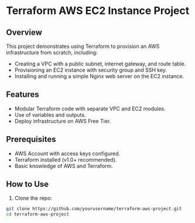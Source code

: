 # Terraform AWS EC2 Instance Project

## Overview

This project demonstrates using Terraform to provision an AWS infrastructure from scratch, including:

- Creating a VPC with a public subnet, internet gateway, and route table.
- Provisioning an EC2 instance with security group and SSH key.
- Installing and running a simple Nginx web server on the EC2 instance.

## Features

- Modular Terraform code with separate VPC and EC2 modules.
- Use of variables and outputs.
- Deploy infrastructure on AWS Free Tier.

## Prerequisites

- AWS Account with access keys configured.
- Terraform installed (v1.0+ recommended).
- Basic knowledge of AWS and Terraform.

## How to Use

1. Clone the repo:

```bash
git clone https://github.com/yourusername/terraform-aws-project.git
cd terraform-aws-project
